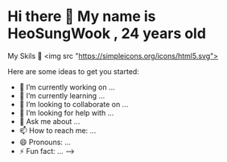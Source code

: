 <h1>Hi there 👋 My name is HeoSungWook , 24 years old</h1>

My Skils 🤟
<span>
  <img src "https://simpleicons.org/icons/html5.svg">       
</span>

Here are some ideas to get you started:

- 🔭 I’m currently working on ...
- 🌱 I’m currently learning ...
- 👯 I’m looking to collaborate on ...
- 🤔 I’m looking for help with ...
- 💬 Ask me about ...
- 📫 How to reach me: ...
- 😄 Pronouns: ...
- ⚡ Fun fact: ...
-->

